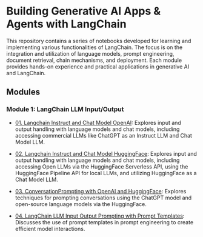 # Building Generative AI Apps & Agents with LangChain

This repository contains a series of notebooks developed for learning and implementing various functionalities of LangChain. The focus is on the integration and utilization of language models, prompt engineering, document retrieval, chain mechanisms, and deployment. Each module provides hands-on experience and practical applications in generative AI and LangChain.

## Modules

### Module 1: LangChain LLM Input/Output
- [01. Langchain Instruct and Chat Model OpenAI](https://github.com/AnkitaMungalpara/LangChain-AI/blob/main/01_Langchain_Instruct_and_Chat_Model_OpenAI.ipynb): Explores input and output handling with language models and chat models, including accessing commercial LLMs like ChatGPT as an Instruct LLM and Chat Model LLM.
  
- [02. Langchain Instruct and Chat Model HuggingFace](https://github.com/AnkitaMungalpara/LangChain-AI/blob/main/02_Langchain_Instruct_and_Chat_Model_HuggingFace.ipynb): Explores input and output handling with language models and chat models, including accessing Open LLMs via the HuggingFace Serverless API, using the HuggingFace Pipeline API for local LLMs, and utilizing HuggingFace as a Chat Model LLM.
  
- [03. ConversationPrompting with OpenAI and HuggingFace](https://github.com/AnkitaMungalpara/LangChain-AI/blob/main/03_ConversationPrompting_OpenAI_and_HuggingFace.ipynb): Explores techniques for prompting conversations using the ChatGPT model and open-source language models via the HuggingFace.
  
- [04. LangChain LLM Input Output Prompting with Prompt Templates](https://github.com/AnkitaMungalpara/LangChain-AI/blob/main/04_LangChain_LLM_Input_Output_Prompting_with_Prompt_Templates.ipynb): Discusses the use of prompt templates in prompt engineering to create efficient model interactions.

